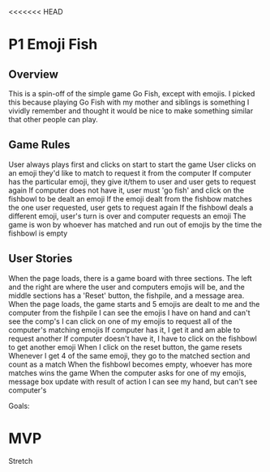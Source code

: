 <<<<<<< HEAD
# P1 Emoji Fish

## Overview
This is a spin-off of the simple game Go Fish, except with emojis. I picked this because playing Go Fish with my mother and siblings is something I vividly remember and thought it would be nice to make something similar that other people can play.

## Game Rules
User always plays first and clicks on start to start the game
User clicks on an emoji they'd like to match to request it from the computer
If computer has the particular emoji, they give it/them to user and user gets to request again
If computer does not have it, user must 'go fish' and click on the fishbowl to be dealt an emoji
If the emoji dealt from the fishbow matches the one user requested, user gets to request again
If the fishbowl deals a different emoji, user's turn is over and computer requests an emoji
The game is won by whoever has matched and run out of emojis by the time the fishbowl is empty


## User Stories
When the page loads, there is a game board with three sections. The left and the right are where the user and computers emojis will be, and the middle sections has a 'Reset' button, the fishpile, and a message area.
When the page loads, the game starts and 5 emojis are dealt to me and the computer from the fishpile
I can see the emojis I have on hand and can't see the comp's
I can click on one of my emojis to request all of the computer's matching emojis
If computer has it, I get it and am able to request another
If computer doesn't have it, I have to click on the fishbowl to get another emoji
When I click on the reset button, the game resets
Whenever I get 4 of the same emoji, they go to the matched section and count as a match
When the fishbowl becomes empty, whoever has more matches wins the game
When the computer asks for one of my emojis, message box update with result of action
I can see my hand, but can't see computer's

Goals:

MVP
===================================================================================
Stretch